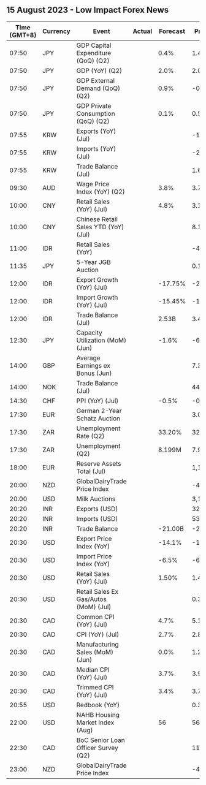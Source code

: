 ## 15 August 2023 - Low Impact Forex News

| Time (GMT+8) | Currency | Event | Actual | Forecast | Previous |
|------|----------|-------|--------|----------|----------|
| 07:50 | JPY | GDP Capital Expenditure (QoQ) (Q2) |  | 0.4% | 1.4% |
| 07:50 | JPY | GDP (YoY) (Q2) |  | 2.0% | 2.0% |
| 07:50 | JPY | GDP External Demand (QoQ) (Q2) |  | 0.9% | -0.3% |
| 07:50 | JPY | GDP Private Consumption (QoQ) (Q2) |  | 0.1% | 0.5% |
| 07:55 | KRW | Exports (YoY) (Jul) |  |  | -16.5% |
| 07:55 | KRW | Imports (YoY) (Jul) |  |  | -25.4% |
| 07:55 | KRW | Trade Balance (Jul) |  |  | 1.63B |
| 09:30 | AUD | Wage Price Index (YoY) (Q2) |  | 3.8% | 3.7% |
| 10:00 | CNY | Retail Sales (YoY) (Jul) |  | 4.8% | 3.1% |
| 10:00 | CNY | Chinese Retail Sales YTD (YoY) (Jul) |  |  | 8.15% |
| 11:00 | IDR | Retail Sales (YoY) |  |  | -4.5% |
| 11:35 | JPY | 5-Year JGB Auction |  |  | 0.132% |
| 12:00 | IDR | Export Growth (YoY) (Jul) |  | -17.75% | -21.18% |
| 12:00 | IDR | Import Growth (YoY) (Jul) |  | -15.45% | -18.35% |
| 12:00 | IDR | Trade Balance (Jul) |  | 2.53B | 3.46B |
| 12:30 | JPY | Capacity Utilization (MoM) (Jun) |  | -1.6% | -6.3% |
| 14:00 | GBP | Average Earnings ex Bonus (Jun) |  |  | 7.3% |
| 14:00 | NOK | Trade Balance (Jul) |  |  | 44.2B |
| 14:30 | CHF | PPI (YoY) (Jul) |  | -0.5% | -0.6% |
| 17:30 | EUR | German 2-Year Schatz Auction |  |  | 3.070% |
| 17:30 | ZAR | Unemployment Rate (Q2) |  | 33.20% | 32.90% |
| 17:30 | ZAR | Unemployment (Q2) |  | 8.199M | 7.933M |
| 18:00 | EUR | Reserve Assets Total (Jul) |  |  | 1,105.60B |
| 20:00 | NZD | GlobalDairyTrade Price Index |  |  | -4.3% |
| 20:00 | USD | Milk Auctions |  |  | 3,100.0 |
| 20:20 | INR | Exports (USD) |  |  | 32.97B |
| 20:20 | INR | Imports (USD) |  |  | 53.10B |
| 20:20 | INR | Trade Balance |  | -21.00B | -20.13B |
| 20:30 | USD | Export Price Index (YoY) |  | -14.1% | -12.0% |
| 20:30 | USD | Import Price Index (YoY) |  | -6.5% | -6.1% |
| 20:30 | USD | Retail Sales (YoY) (Jul) |  | 1.50% | 1.49% |
| 20:30 | USD | Retail Sales Ex Gas/Autos (MoM) (Jul) |  |  | 0.3% |
| 20:30 | CAD | Common CPI (YoY) (Jul) |  | 4.7% | 5.1% |
| 20:30 | CAD | CPI (YoY) (Jul) |  | 2.7% | 2.8% |
| 20:30 | CAD | Manufacturing Sales (MoM) (Jun) |  | 0.0% | 1.2% |
| 20:30 | CAD | Median CPI (YoY) (Jul) |  | 3.7% | 3.9% |
| 20:30 | CAD | Trimmed CPI (YoY) (Jul) |  | 3.4% | 3.7% |
| 20:55 | USD | Redbook (YoY) |  |  | 0.3% |
| 22:00 | USD | NAHB Housing Market Index (Aug) |  | 56 | 56 |
| 22:30 | CAD | BoC Senior Loan Officer Survey (Q2) |  |  | 11.3 |
| 23:00 | NZD | GlobalDairyTrade Price Index |  |  | -4.3% |
